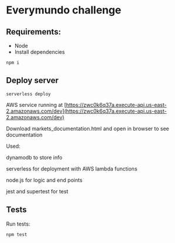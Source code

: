 # Everymundo challenge

## Requirements:

- Node
- Install dependencies

```
npm i
```

## Deploy server

```
serverless deploy
```

AWS service running at [https://zwc0k6q37a.execute-api.us-east-2.amazonaws.com/dev](https://zwc0k6q37a.execute-api.us-east-2.amazonaws.com/dev)

Download markets_documentation.html and open in browser to see documentation

Used:

dynamodb to store info

serverless for deployment with AWS lambda functions

node.js for logic and end points

jest and supertest for test

## Tests

Run tests:

```
npm test
```
